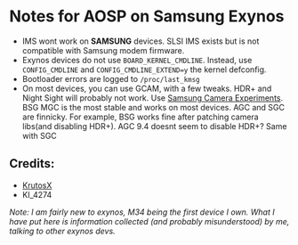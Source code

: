 # Notes for AOSP on Samsung Exynos


 - IMS wont work on **SAMSUNG** devices. SLSI IMS exists but is not compatible with Samsung modem firmware.
 - Exynos devices do not use `BOARD_KERNEL_CMDLINE`. Instead, use `CONFIG_CMDLINE` and `CONFIG_CMDLINE_EXTEND=y` the kernel defconfig.
 - Bootloader errors are logged to `/proc/last_kmsg`
 - On most devices, you can use GCAM, with a few tweaks. HDR+ and Night Sight will probably not work. Use [Samsung Camera Experiments](https://github.com/TBM13/Samsung-Camera-Experiments/issues). BSG MGC is the most stable and works on most devices. AGC and SGC are finnicky. For example, BSG works fine after patching camera libs(and disabling HDR+). AGC 9.4 doesnt seem to disable HDR+? Same with SGC

## Credits: 
 - [KrutosX](https://github.com/KrutosVIP)
 - KI_4274

 _Note: I am fairly new to exynos, M34 being the first device I own. What I have put here is information collected (and probably misunderstood) by me, talking to other exynos devs._
